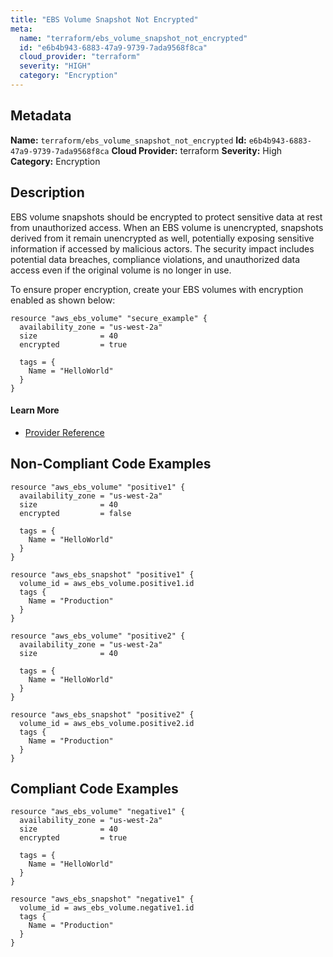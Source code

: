 ```yaml
---
title: "EBS Volume Snapshot Not Encrypted"
meta:
  name: "terraform/ebs_volume_snapshot_not_encrypted"
  id: "e6b4b943-6883-47a9-9739-7ada9568f8ca"
  cloud_provider: "terraform"
  severity: "HIGH"
  category: "Encryption"
---
```

## Metadata
**Name:** `terraform/ebs_volume_snapshot_not_encrypted`
**Id:** `e6b4b943-6883-47a9-9739-7ada9568f8ca`
**Cloud Provider:** terraform
**Severity:** High
**Category:** Encryption
## Description
EBS volume snapshots should be encrypted to protect sensitive data at rest from unauthorized access. When an EBS volume is unencrypted, snapshots derived from it remain unencrypted as well, potentially exposing sensitive information if accessed by malicious actors. The security impact includes potential data breaches, compliance violations, and unauthorized data access even if the original volume is no longer in use.

To ensure proper encryption, create your EBS volumes with encryption enabled as shown below:

```
resource "aws_ebs_volume" "secure_example" {
  availability_zone = "us-west-2a"
  size              = 40
  encrypted         = true

  tags = {
    Name = "HelloWorld"
  }
}
```

#### Learn More

 - [Provider Reference](https://registry.terraform.io/providers/hashicorp/aws/latest/docs/data-sources/ebs_snapshot#encrypted)

## Non-Compliant Code Examples
```aws
resource "aws_ebs_volume" "positive1" {
  availability_zone = "us-west-2a"
  size              = 40
  encrypted         = false

  tags = {
    Name = "HelloWorld"
  }
}

resource "aws_ebs_snapshot" "positive1" {
  volume_id = aws_ebs_volume.positive1.id
  tags {
    Name = "Production"
  }
}

```

```aws
resource "aws_ebs_volume" "positive2" {
  availability_zone = "us-west-2a"
  size              = 40

  tags = {
    Name = "HelloWorld"
  }
}

resource "aws_ebs_snapshot" "positive2" {
  volume_id = aws_ebs_volume.positive2.id
  tags {
    Name = "Production"
  }
}

```

## Compliant Code Examples
```aws
resource "aws_ebs_volume" "negative1" {
  availability_zone = "us-west-2a"
  size              = 40
  encrypted         = true

  tags = {
    Name = "HelloWorld"
  }
}

resource "aws_ebs_snapshot" "negative1" {
  volume_id = aws_ebs_volume.negative1.id
  tags {
    Name = "Production"
  }
}

```